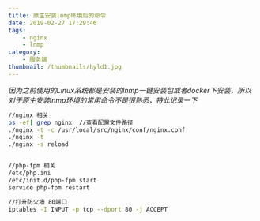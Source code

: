 ```yaml
---
title: 原生安装lnmp环境后的命令
date: 2019-02-27 17:29:46
tags:
    - nginx
    - lnmp
category:
    - 服务端 
thumbnail: /thumbnails/hyld1.jpg
---
```

*因为之前使用的Linux系统都是安装的lnmp一键安装包或者docker下安装，所以对于原生安装lnmp环境的常用命令不是很熟悉，特此记录一下*


```bash
//nginx 相关
ps -ef| grep nginx  //查看配置文件路径
./nginx -t -c /usr/local/src/nginx/conf/nginx.conf
./nginx -t
./nginx -s reload 


//php-fpm 相关
/etc/php.ini
/etc/init.d/php-fpm start 
service php-fpm restart

//打开防火墙 80端口
iptables -I INPUT -p tcp --dport 80 -j ACCEPT


```